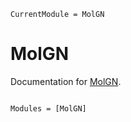 ```@meta
CurrentModule = MolGN
```

# MolGN

Documentation for [MolGN](https://github.com/Frost-group/MolGN.jl).

```@index
```

```@autodocs
Modules = [MolGN]
```
